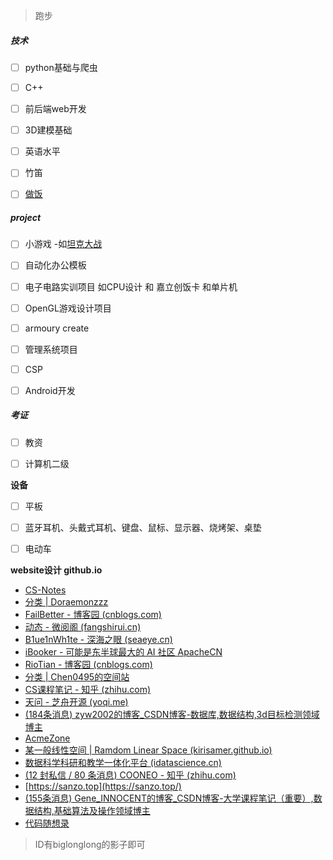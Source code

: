 > 跑步

##### 技术

- [ ] python基础与爬虫
- [ ] C++
- [ ] 前后端web开发
- [ ] 3D建模基础
- [ ] 英语水平
- [ ] 竹笛
- [ ] [做饭](https://github.com/Anduin2017/HowToCook)



##### project

- [ ] 小游戏 -如[坦克大战](https://www.bilibili.com/video/BV15f4y1a75u?p=5&spm_id_from=pageDriver)
- [ ] 自动化办公模板
- [ ] 电子电路实训项目 如CPU设计 和 嘉立创饭卡 和单片机
- [ ] OpenGL游戏设计项目
- [ ] armoury create
- [ ] 管理系统项目
- [ ] CSP
- [ ] Android开发



##### 考证

- [ ] 教资
- [ ] 计算机二级



**设备**

- [ ] 平板
- [ ] 蓝牙耳机、头戴式耳机、键盘、鼠标、显示器、烧烤架、桌垫
- [ ] 电动车



**website设计 github.io**

- [CS-Notes](https://github.com/CyC2018/CS-Notes)
- [分类 | Doraemonzzz](http://doraemonzzz.com/categories/)
- [FailBetter - 博客园 (cnblogs.com)](https://www.cnblogs.com/FailBetter/)
- [动态 - 微阅阁 (fangshirui.cn)](https://www.fangshirui.cn/index.php/cross.html)
- [B1ue1nWh1te - 深海之眼 (seaeye.cn)](https://www.seaeye.cn/)
- [iBooker - 可能是东半球最大的 AI 社区  ApacheCN ](https://www.apachecn.org/#/)
- [RioTian - 博客园 (cnblogs.com)](https://www.cnblogs.com/RioTian/)
- [分类 | Chen0495的空间站](https://chen0495.top/categories/)
- [CS课程笔记 - 知乎 (zhihu.com)](https://www.zhihu.com/column/c_1318520665301757952)
- [天问 - 芝舟开源 (yoqi.me)](https://git.yoqi.me/lyq)
- [(184条消息) zyw2002的博客_CSDN博客-数据库,数据结构,3d目标检测领域博主](https://blog.csdn.net/zyw2002?type=blog)
- [AcmeZone](https://acmezone.top/)
- [某一般线性空间 | Ramdom Linear Space (kirisamer.github.io)](https://kirisamer.github.io/)
- [数据科学科研和教学一体化平台 (idatascience.cn)](http://www.idatascience.cn/)
- [(12 封私信 / 80 条消息) COONEO - 知乎 (zhihu.com)](https://www.zhihu.com/people/jeff-44-13)
- [https://sanzo.top](https://sanzo.top/)
- [(155条消息) Gene_INNOCENT的博客_CSDN博客-大学课程笔记（重要）,数据结构,基础算法及操作领域博主](https://gene-liu.blog.csdn.net/article/list/2)
- [代码随想录](https://github.com/youngyangyang04)

> ID有biglonglong的影子即可